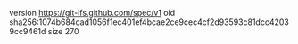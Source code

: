 version https://git-lfs.github.com/spec/v1
oid sha256:1074b684cad1056f1ec401ef4bcae2ce9cec4cf2d93593c81dcc42039cc9461d
size 270
